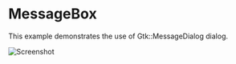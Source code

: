 # MessageBox

This example demonstrates the use of Gtk::MessageDialog dialog.

![Screenshot](../../docs/Pictures/MessageBox.png)
